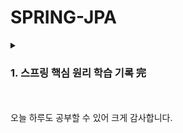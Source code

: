 # SPRING-JPA

<details>
  <summary><h3>1. 스프링 핵심 원리 학습 기록 完</h3></summary>
<div markdown="2">
  
  > 1. [[SPRING-CORE] 스프링 컨테이너와 스프링 빈 시리즈 (1) - 순수한 자바 코드를 이용한 DI에서 스프링을 이용한 DI로](https://blog.naver.com/cksgurwkd12/222844316041)
  > 2. [[SPRING-CORE] 스프링 컨테이너와 스프링 빈 시리즈 (2) - 스프링 컨테이너 생성 과정](https://blog.naver.com/cksgurwkd12/222844357507)
  > 3. [[SPRING-CORE] 스프링 컨테이너와 스프링 빈 시리즈 (3) - 스프링 빈 조회 방법과 문제 정리](https://blog.naver.com/cksgurwkd12/222844377600)
  > 4. [[SPRING-CORE] 스프링 컨테이너와 스프링 빈 시리즈 (4) - BeanFactory와 ApplicationContext](https://blog.naver.com/cksgurwkd12/222844390001)
  > 5. [[SPRING-CORE] 스프링 컨테이너와 스프링 빈 시리즈 (5) - ApplicationContext의 다양한 설정 형식 지원 (java code, XML)](https://blog.naver.com/cksgurwkd12/222844406617)
  > 6. [[SPRING-CORE] 스프링 컨테이너와 스프링 빈 시리즈 (6) - 스프링 빈 설정 메타 정보 (BeanDefinition) ](https://blog.naver.com/cksgurwkd12/222844413913)
  > 7. [[SPRING-CORE] 싱글톤 컨테이너 시리즈 (1) - 웹 어플리케이션과 싱글톤](https://blog.naver.com/cksgurwkd12/222848936082)
  > 8. [[SPRING-CORE] 싱글톤 컨테이너 시리즈 (2) - 싱글톤 컨테이너가 기존 싱글톤 방식의 어떤 문제를 해결하는가](https://blog.naver.com/cksgurwkd12/222849107572)
  > 9. [[SPRING-CORE] 싱글톤 컨테이너 시리즈 (3) - 싱글톤 방식의 주의점 ** -> 형철 튜터님 질문했던 거](https://blog.naver.com/cksgurwkd12/222849244770)
  > 10. [[SPRING-CORE] 싱글톤 컨테이너 시리즈 (4) - @Configuration의 비밀 (Configuration과 싱글톤) 完](https://blog.naver.com/cksgurwkd12/222849388801)
  > 11. [[SPRING-CORE] 컴포넌트 스캔 시리즈(1) - 컴포넌트 스캔과 의존관계 자동 주입 기초](https://blog.naver.com/cksgurwkd12/222856380548)
  > 12. [[SPRING-CORE] 컴포넌트 스캔 시리즈(2) - 탐색 위치와 기본 스캔 대상](https://blog.naver.com/cksgurwkd12/222856510401)
  > 13. [[SPRING-CORE] 컴포넌트 스캔 시리즈(3) - 컴포넌트 스캔을 위한 필터들](https://blog.naver.com/cksgurwkd12/222856530202)
  > 14. [[SPRING-CORE] 컴포넌트 스캔 시리즈(4) - 같은 이름의 스프링 빈 중복 등록과 충돌 完](https://blog.naver.com/cksgurwkd12/222857965362)
  > 15. [[SPRING-CORE] 의존관계 주입 시리즈 (1) - 다양한 의존관계 주입 방법](https://blog.naver.com/cksgurwkd12/222858300483)
  > 16. [[SPRING-CORE] 의존관계 주입 시리즈 (2) - 스프링 의존관계 자동주입(@Autowired)의 옵션처리](https://blog.naver.com/cksgurwkd12/222858382470)
  > 17. [[SPRING-CORE] 의존관계 주입 시리즈 (3) - 생성자 주입을 선택해야 하는 이유](https://blog.naver.com/cksgurwkd12/222859219074)
  > 18. [[SPRING-CORE] 의존관계 주입 시리즈 (4) - 롬복을 이용한 의존관계 주입 최신 트렌드](https://blog.naver.com/cksgurwkd12/222859240222)
  > 19. [[SPRING-CORE] 의존관계 주입 시리즈 (5) -조회 빈이 2개 이상일 때의 문제  (*****)](https://blog.naver.com/cksgurwkd12/222859269679)
  > 20. [[SPRING-CORE] 의존관계 주입 시리즈 (6) - @Qualifier을 어노테이션을 적용해 더 깔끔하게](https://blog.naver.com/cksgurwkd12/222859279424)
  > 21. [[SPRING-CORE] 의존관계 주입 시리즈 (7) - 조회한 빈이 모두 필요할 때, List, Map](https://blog.naver.com/cksgurwkd12/222859856310)
  > 22. [[SPRING-CORE] 의존관계 주입 시리즈 (8) - 자동, 수동 의존성 주입의 올바른 실무 운영 기준 完](https://blog.naver.com/cksgurwkd12/222859933031)
  > 23. [[SPRING-CORE] 빈 초기화 콜백과 소멸전 콜백 운용 시리즈(0) - 빈 생명주기 콜백 시작](https://blog.naver.com/cksgurwkd12/222860773608)
  > 24. [[SPRING-CORE] 빈 초기화 콜백과 소멸전 콜백 운용 시리즈(1) - 인터페이스 (initializingBean, DisposableBean) + 거의 사용하지 않는 +](https://blog.naver.com/cksgurwkd12/222861711969)
  >25. [[SPRING-CORE] 빈 초기화 콜백과 소멸전 콜백 운용 시리즈(2) - 메서드와 @Bean](https://blog.naver.com/cksgurwkd12/222861729276)
  >26. [[SPRING-CORE] 빈 초기화 콜백과 소멸전 콜백 운용 시리즈(3) - 애노테이션 ** (@PostConstruct, @PreDestroy) 完](https://blog.naver.com/cksgurwkd12/222861734979)
  >27. [[SPRING-CORE] 빈 스코프 시리즈(0) - 빈 스코프란?](https://blog.naver.com/cksgurwkd12/222861742091)
  >28. [[SPRING-CORE] 빈 스코프 시리즈(1) - 프로토타입 스코프](https://blog.naver.com/cksgurwkd12/222862579107)
  >29. [[SPRING-CORE] 빈 스코프 시리즈(2) - 프로토 타입 스코프: 싱글톤 빈과 함께 사용시 문제점](https://blog.naver.com/cksgurwkd12/222863571536)
  >30. [[SPRING-CORE] 빈 스코프 시리즈(3) - 싱글톤 빈과 함께 사용시 Provider로 문제 해결](https://blog.naver.com/cksgurwkd12/222863605326)
  >31. [[SPRING-CORE] 빈 스코프 시리즈(4) - 웹 스코프: 개요](https://blog.naver.com/cksgurwkd12/222863610596)
  >32. [[SPRING-CORE] 빈 스코프 시리즈(5) - 웹 스코프: Request 스코프 이해하기 (Provider을 이용한)](https://blog.naver.com/cksgurwkd12/222864557375)
  >33. [[SPRING-CORE] 빈 스코프 시리즈(6) - 스코프와 프록시: 개발자들은 ObjectProvider 마저도 줄이고 싶다.完](https://blog.naver.com/cksgurwkd12/222864565509)
  
</details>
  
<br>
<br>
오늘 하루도 공부할 수 있어 크게 감사합니다.

